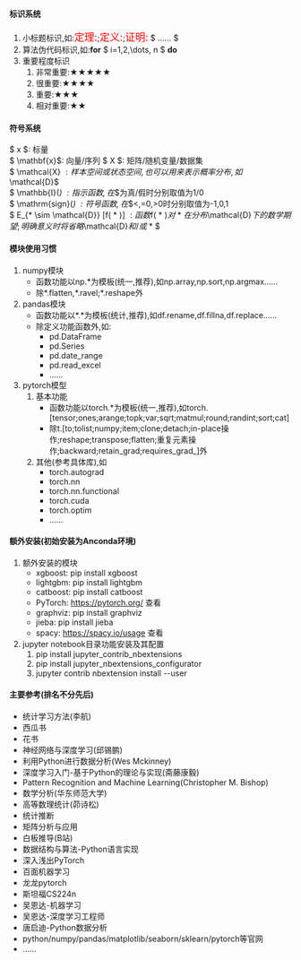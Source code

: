#### 标识系统
1. 小标题标识,如:<font color='red' size=4>定理:</font>;<font color='red' size=4>定义:</font>;<font color='red' size=4>证明:</font> $ ...... $
2. 算法伪代码标识,如:**for**  $ i=1,2,\dots, n $ **do**
3. 重要程度标识
   1. 非常重要:★★★★★
   2. 很重要:★★★★
   3. 重要:★★★
   4. 相对重要:★★


####   符号系统
$ x $: 标量      
$ \mathbf{x}$:  向量/序列 
$ X $: 矩阵/随机变量/数据集   
$ \mathcal{X} $: 样本空间或状态空间,也可以用来表示概率分布,如$\mathcal{D}$     
$ \mathbb{I}(*) $:  指示函数,在$*$为真/假时分别取值为1/0   
$ \mathrm{sign}(*) $:  符号函数,在$*$<,=0,>0时分别取值为-1,0,1  
$ E_{* \sim \mathcal{D}} [f( * )] $: 函数$f( * )$对$ * $在分布$\mathcal{D}$下的数学期望;明确意义时将省略$\mathcal{D}$和/或$ * $


#### 模块使用习惯
1. numpy模块
    * 函数功能以np.\*为模板(统一,推荐),如np.array,np.sort,np.argmax......
    * 除\*.flatten,\*.ravel;\*.reshape外
2. pandas模块
    * 函数功能以$*.*$为模板(统计,推荐),如df.rename,df.fillna,df.replace......
    * 除定义功能函数外,如:
        * pd.DataFrame
        * pd.Series
        * pd.date_range
        * pd.read_excel
        * ......       
3. pytorch模型
    1. 基本功能
        * 函数功能以torch.\*为模板(统一,推荐),如torch.[tensor;ones;arange;topk;var;sqrt;matmul;round;randint;sort;cat]
        * 除t.[to;tolist;numpy;item;clone;detach;in-place操作;reshape;transpose;flatten;重复元素操作;backward;retain_grad;requires_grad_]外
    2. 其他(参考具体库),如
        * torch.autograd
        * torch.nn
        * torch.nn.functional
        * torch.cuda
        * torch.optim
        * ......
     

#### 额外安装(初始安装为Anconda环境)
1. 额外安装的模块
	* xgboost: pip install xgboost
    * lightgbm: pip install lightgbm
    * catboost: pip install catboost  
	* PyTorch: https://pytorch.org/ 查看
	* graphviz: pip install graphviz
	* jieba: pip install jieba
	* spacy: https://spacy.io/usage 查看
2. jupyter notebook目录功能安装及其配置
	1. pip install jupyter_contrib_nbextensions   
	2. pip install jupyter_nbextensions_configurator    
	3. jupyter contrib nbextension install --user    


#### 主要参考(排名不分先后)
* 统计学习方法(李航)
* 西瓜书
* 花书
* 神经网络与深度学习(邱锡鹏)
* 利用Python进行数据分析(Wes Mckinney)
* 深度学习入门-基于Python的理论与实现(斋藤康毅)
* Pattern Recognition and Machine Learning(Christopher M. Bishop)
* 数学分析(华东师范大学)
* 高等数理统计(茆诗松)
* 统计推断
* 矩阵分析与应用
* 白板推导(B站)
* 数据结构与算法-Python语言实现
* 深入浅出PyTorch
* 百面机器学习
* 龙龙pytorch
* 斯坦福CS224n
* 吴恩达-机器学习
* 吴恩达-深度学习工程师
* 唐启迪-Python数据分析
* python/numpy/pandas/matplotlib/seaborn/sklearn/pytorch等官网
* ......
